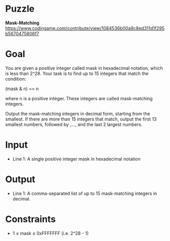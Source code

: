 # Puzzle
**Mask-Matching** https://www.codingame.com/contribute/view/1084536b00a9c8ed311d1f295b5670475806f7

# Goal
You are given a positive integer called mask in hexadecimal notation, which is less than 2^28. Your task is to find up to 15 integers that match the condition:

(mask & n) == n

where n is a positive integer. These integers are called mask-matching integers.

Output the mask-matching integers in decimal form, starting from the smallest. If there are more than 15 integers that match, output the first 13 smallest numbers, followed by ,..., and the last 2 largest numbers.

# Input
* Line 1: A single positive integer mask in hexadecimal notation

# Output
* Line 1: A comma-separated list of up to 15 mask-matching integers in decimal.

# Constraints
* 1 ≤ mask ≤ 0xFFFFFFF (i.e. 2^28 - 1)
